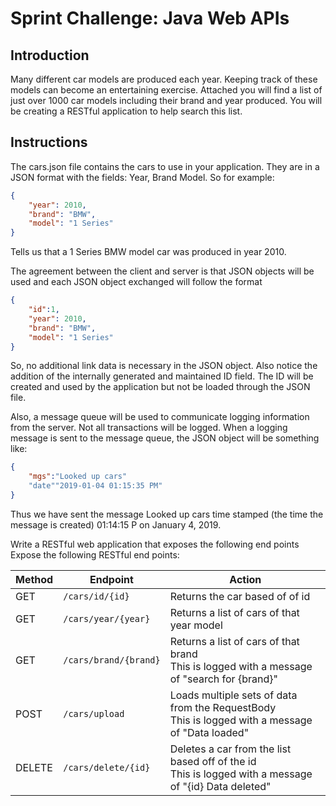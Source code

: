 # Sprint Challenge: Java Web APIs

## Introduction

Many different car models are produced each year. Keeping track of these models can become an entertaining exercise. 
Attached you will find a list of just over 1000 car models including their brand and year produced. You will be creating 
a RESTful application to help search this list.

## Instructions

The cars.json file contains the cars to use in your application. They are in a JSON format with the fields: Year, Brand 
Model. So for example:

```` json
{
    "year": 2010,
    "brand": "BMW",
    "model": "1 Series"
}
````

Tells us that a 1 Series BMW model car was produced in year 2010.

The agreement between the client and server is that JSON objects will be used and each JSON object exchanged will follow 
the format

```` json
{ 
    "id":1,
    "year": 2010,
    "brand": "BMW",
    "model": "1 Series"
}
````

So, no additional link data is necessary in the JSON object. Also notice the addition of the internally generated and 
maintained ID field. The ID will be created and used by the application but not be loaded through the JSON file.

Also, a message queue will be used to communicate logging information from the server. Not all transactions will be 
logged. When a logging message is sent to the message queue, the JSON object will be something like:

```` json
{
    "mgs":"Looked up cars"
    "date""2019-01-04 01:15:35 PM"
}
````

Thus we have sent the message Looked up cars time stamped (the time the message is created) 01:14:15 P on January 4, 2019.

Write a RESTful web application that exposes the following end points Expose the following RESTful end points:

| Method    | Endpoint              | Action                                    |
| --------- | --------------------- | ----------------------------------------- |
| GET       | `/cars/id/{id}`       | Returns the car based of of id                                                                            |
| GET       | `/cars/year/{year}`   | Returns a list of cars of that year model                                                                 |
| GET       | `/cars/brand/{brand}` | Returns a list of cars of that brand<br>This is logged with a message of "search for {brand}"             |
| POST      | `/cars/upload`        | Loads multiple sets of data from the RequestBody<br>This is logged with a message of "Data loaded"        |
| DELETE    | `/cars/delete/{id}`   | Deletes a car from the list based off of the id<br>This is logged with a message of "{id} Data deleted"   |
